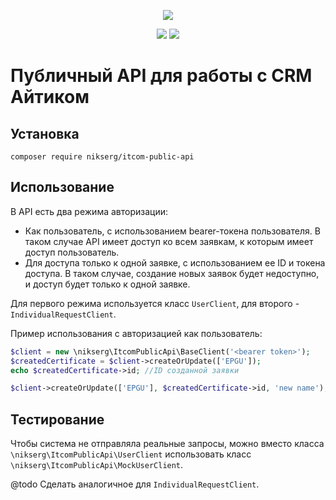 <p align="center"><img src="https://uc-itcom.ru/themes/custom/itcom2/img/logo.svg" /></p>
<p align="center"><img src="https://scrutinizer-ci.com/g/nikserg/itcom-public-api/badges/quality-score.png?b=main" />
<img src="https://scrutinizer-ci.com/g/nikserg/itcom-public-api/badges/code-intelligence.svg?b=main" /></p>

# Публичный API для работы с CRM Айтиком

## Установка

`composer require nikserg/itcom-public-api`

## Использование

В API есть два режима авторизации:

- Как пользователь, с использованием bearer-токена пользователя. В таком случае API имеет доступ ко всем заявкам, к
  которым имеет доступ пользователь.
- Для доступа только к одной заявке, с использованием ее ID и токена доступа. В таком случае, создание новых заявок
  будет недоступно, и доступ будет только к одной заявке.

Для первого режима используется класс `UserClient`, для второго - `IndividualRequestClient`.

Пример использования с авторизацией как пользователь:
```php
$client = new \nikserg\ItcomPublicApi\BaseClient('<bearer token>');
$createdCertificate = $client->createOrUpdate(['EPGU']);
echo $createdCertificate->id; //ID созданной заявки

$client->createOrUpdate(['EPGU'], $createdCertificate->id, 'new name'); //Обновление заявки
```

## Тестирование

Чтобы система не отправляла реальные запросы, можно вместо класса `\nikserg\ItcomPublicApi\UserClient` использовать
класс `\nikserg\ItcomPublicApi\MockUserClient`.

@todo Сделать аналогичное для `IndividualRequestClient`.
